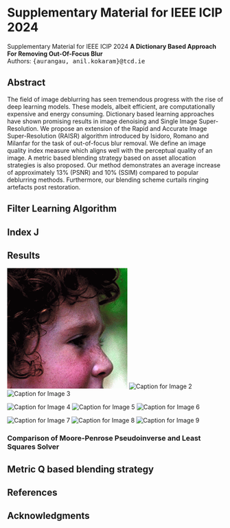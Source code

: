 # Supplementary Material for IEEE ICIP 2024
Supplementary Material for IEEE ICIP 2024
**A Dictionary Based Approach For Removing Out-Of-Focus Blur** <br />
Authors: <samp>{aurangau, anil.kokaram}@tcd.ie</samp>

## Abstract
The field of image deblurring has seen tremendous progress with the rise of deep learning models. These models, albeit efficient, are computationally expensive and energy consuming. Dictionary based learning approaches have shown promising results in image denoising and Single Image Super-Resolution. We propose an extension of the Rapid and Accurate Image Super-Resolution (RAISR) algorithm introduced by Isidoro, Romano and Milanfar for the task of out-of-focus blur removal. We define an image quality index measure which aligns well with the perceptual quality of an image. A metric based blending strategy based on asset allocation strategies is also proposed. Our method demonstrates an average increase of approximately 13% (PSNR) and 10% (SSIM) compared to popular deblurring methods. Furthermore, our blending scheme curtails ringing artefacts post restoration.

## Filter Learning Algorithm

## Index J

## Results
<!-- Replace "YourRepoName" with your actual GitHub repository name -->
![Caption for Image 1](Resulting_Images/face.png)
![Caption for Image 2](https://raw.githubusercontent.com/aurangau/img_res/image2.jpg)
![Caption for Image 3](https://raw.githubusercontent.com/aurangau/img_res/image3.jpg)

![Caption for Image 4](https://raw.githubusercontent.com/aurangau/img_res/image4.jpg)
![Caption for Image 5](https://raw.githubusercontent.com/aurangau/img_res/image5.jpg)
![Caption for Image 6](https://raw.githubusercontent.com/aurangau/img_res/image6.jpg)

![Caption for Image 7](https://raw.githubusercontent.com/aurangau/img_res/image7.jpg)
![Caption for Image 8](https://raw.githubusercontent.com/aurangau/img_res/image8.jpg)
![Caption for Image 9](https://raw.githubusercontent.com/aurangau/img_res/image9.jpg)


### Comparison of Moore-Penrose Pseudoinverse and Least Squares Solver

## Metric Q based blending strategy

## References

## Acknowledgments
